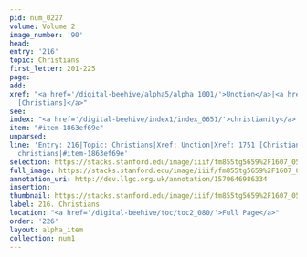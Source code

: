 ```yaml
---
pid: num_0227
volume: Volume 2
image_number: '90'
head: 
entry: '216'
topic: Christians
first_letter: 201-225
page: 
add: 
xref: "<a href='/digital-beehive/alpha5/alpha_1001/'>Unction</a>|<a href='/digital-beehive/toc/toc2_340/'>1751
  [Christians]</a>"
see: 
index: "<a href='/digital-beehive/index1/index_0651/'>christianity</a>|<a href='/digital-beehive/index1/index_0652/'>christians</a>"
item: "#item-1863ef69e"
unparsed: 
line: 'Entry: 216|Topic: Christians|Xref: Unction|Xref: 1751 [Christians]|Index: christianity|Index:
  christians|#item-1863ef69e'
selection: https://stacks.stanford.edu/image/iiif/fm855tg5659%2F1607_0557/773,245,3016,791/full/0/default.jpg
full_image: https://stacks.stanford.edu/image/iiif/fm855tg5659%2F1607_0557/full/full/0/default.jpg
annotation_uri: http://dev.llgc.org.uk/annotation/1570646986334
insertion: 
thumbnail: https://stacks.stanford.edu/image/iiif/fm855tg5659%2F1607_0557/773,245,600,180/250,/0/default.jpg
label: 216. Christians
location: "<a href='/digital-beehive/toc/toc2_080/'>Full Page</a>"
order: '226'
layout: alpha_item
collection: num1
---
```

